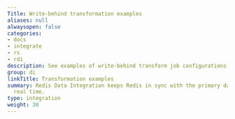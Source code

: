 ```yaml
---
Title: Write-behind transformation examples
aliases: null
alwaysopen: false
categories:
- docs
- integrate
- rs
- rdi
description: See examples of write-behind transform job configurations
group: di
linkTitle: Transformation examples
summary: Redis Data Integration keeps Redis in sync with the primary database in near
  real time.
type: integration
weight: 30
---
```


